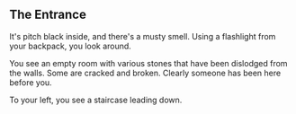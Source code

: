 ## The Entrance

It's pitch black inside, and there's a musty smell. Using a flashlight from your backpack, you look around.

You see an empty room with various stones that have been dislodged from the walls. Some are cracked and broken. Clearly someone has been here before you.

To your left, you see a staircase leading down.

<Item id="9" />

<Page url="9" instructions="" action="Examine the room" />
